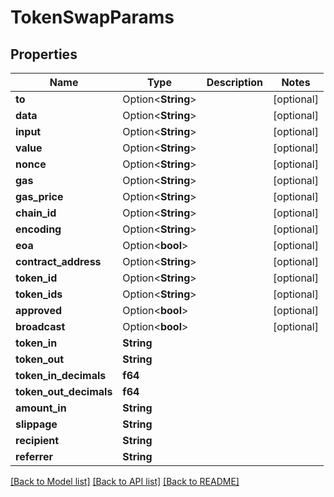 # TokenSwapParams

## Properties

| Name                     | Type               | Description | Notes       |
| ------------------------ | ------------------ | ----------- | ----------- |
| **to**                   | Option<**String**> |             | \[optional] |
| **data**                 | Option<**String**> |             | \[optional] |
| **input**                | Option<**String**> |             | \[optional] |
| **value**                | Option<**String**> |             | \[optional] |
| **nonce**                | Option<**String**> |             | \[optional] |
| **gas**                  | Option<**String**> |             | \[optional] |
| **gas\_price**           | Option<**String**> |             | \[optional] |
| **chain\_id**            | Option<**String**> |             | \[optional] |
| **encoding**             | Option<**String**> |             | \[optional] |
| **eoa**                  | Option<**bool**>   |             | \[optional] |
| **contract\_address**    | Option<**String**> |             | \[optional] |
| **token\_id**            | Option<**String**> |             | \[optional] |
| **token\_ids**           | Option<**String**> |             | \[optional] |
| **approved**             | Option<**bool**>   |             | \[optional] |
| **broadcast**            | Option<**bool**>   |             | \[optional] |
| **token\_in**            | **String**         |             |             |
| **token\_out**           | **String**         |             |             |
| **token\_in\_decimals**  | **f64**            |             |             |
| **token\_out\_decimals** | **f64**            |             |             |
| **amount\_in**           | **String**         |             |             |
| **slippage**             | **String**         |             |             |
| **recipient**            | **String**         |             |             |
| **referrer**             | **String**         |             |             |

[\[Back to Model list\]](./#documentation-for-models) [\[Back to API list\]](./#documentation-for-api-endpoints) [\[Back to README\]](./)
